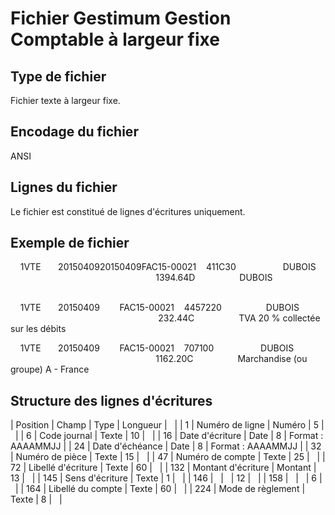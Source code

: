 # Fichier Gestimum Gestion Comptable à largeur fixe
## Type de fichier


Fichier texte à largeur fixe.


## Encodage du fichier


ANSI


## Lignes du fichier


Le fichier est constitué de lignes d'écritures uniquement.


## Exemple de fichier


    1VTE       2015040920150409FAC15-00021 
    411C30                   DUBOIS 
                                                            1394.64D 
                  DUBOIS 
                                                      


    1VTE       20150409 
        FAC15-00021    4457220 
                  DUBOIS 
                                                             232.44C 
                  TVA 
 20 % collectée sur les débits                           


    1VTE       20150409 
        FAC15-00021    707100 
                   DUBOIS 
                                                            1162.20C 
                  Marchandise 
 (ou groupe) A - France                          


## Structure des lignes d'écritures









| Position | Champ | Type | Longueur |   |
| 1 | Numéro de ligne | Numéro | 5 |   |
| 6 | Code journal | Texte | 10 |   |
| 16 | Date d'écriture | Date | 8 | Format : AAAAMMJJ |
| 24 | Date d'échéance | Date | 8 | Format : AAAAMMJJ |
| 32 | Numéro de pièce | Texte | 15 |   |
| 47 | Numéro de compte | Texte | 25 |   |
| 72 | Libellé d'écriture | Texte | 60 |   |
| 132 | Montant d'écriture | Montant | 13 |   |
| 145 | Sens d'écriture | Texte | 1 |   |
| 146 |   |   | 12 |   |
| 158 |   |   | 6 |   |
| 164 | Libellé du compte | Texte | 60 |   |
| 224 | Mode de règlement | Texte | 8 |   |


